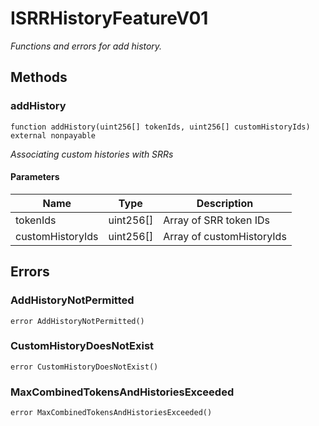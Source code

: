 # ISRRHistoryFeatureV01







*Functions and errors for add history.*

## Methods

### addHistory

```solidity
function addHistory(uint256[] tokenIds, uint256[] customHistoryIds) external nonpayable
```



*Associating custom histories with SRRs*

#### Parameters

| Name | Type | Description |
|---|---|---|
| tokenIds | uint256[] | Array of SRR token IDs |
| customHistoryIds | uint256[] | Array of customHistoryIds |




## Errors

### AddHistoryNotPermitted

```solidity
error AddHistoryNotPermitted()
```






### CustomHistoryDoesNotExist

```solidity
error CustomHistoryDoesNotExist()
```






### MaxCombinedTokensAndHistoriesExceeded

```solidity
error MaxCombinedTokensAndHistoriesExceeded()
```







